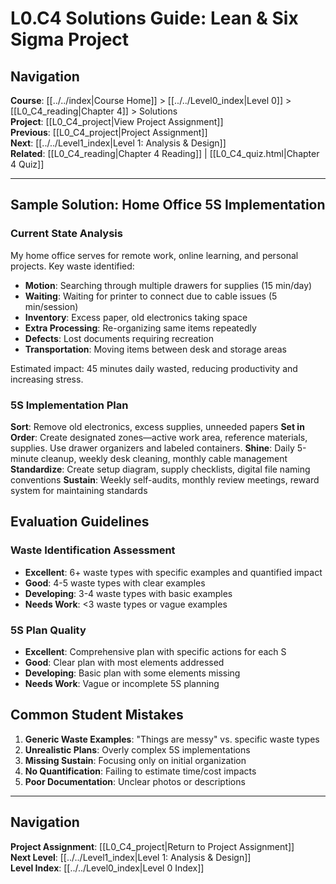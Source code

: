 # L0.C4 Solutions Guide: Lean & Six Sigma Project

## Navigation
**Course**: [[../../index|Course Home]] > [[../../Level0_index|Level 0]] > [[L0_C4_reading|Chapter 4]] > Solutions  
**Project**: [[L0_C4_project|View Project Assignment]]  
**Previous**: [[L0_C4_project|Project Assignment]]  
**Next**: [[../../Level1_index|Level 1: Analysis & Design]]  
**Related**: [[L0_C4_reading|Chapter 4 Reading]] | [[L0_C4_quiz.html|Chapter 4 Quiz]]

---

## Sample Solution: Home Office 5S Implementation

### Current State Analysis
My home office serves for remote work, online learning, and personal projects. Key waste identified:
- **Motion**: Searching through multiple drawers for supplies (15 min/day)
- **Waiting**: Waiting for printer to connect due to cable issues (5 min/session)
- **Inventory**: Excess paper, old electronics taking space
- **Extra Processing**: Re-organizing same items repeatedly
- **Defects**: Lost documents requiring recreation
- **Transportation**: Moving items between desk and storage areas

Estimated impact: 45 minutes daily wasted, reducing productivity and increasing stress.

### 5S Implementation Plan
**Sort**: Remove old electronics, excess supplies, unneeded papers
**Set in Order**: Create designated zones—active work area, reference materials, supplies. Use drawer organizers and labeled containers.
**Shine**: Daily 5-minute cleanup, weekly desk cleaning, monthly cable management
**Standardize**: Create setup diagram, supply checklists, digital file naming conventions
**Sustain**: Weekly self-audits, monthly review meetings, reward system for maintaining standards

## Evaluation Guidelines

### Waste Identification Assessment
- **Excellent**: 6+ waste types with specific examples and quantified impact
- **Good**: 4-5 waste types with clear examples
- **Developing**: 3-4 waste types with basic examples
- **Needs Work**: <3 waste types or vague examples

### 5S Plan Quality
- **Excellent**: Comprehensive plan with specific actions for each S
- **Good**: Clear plan with most elements addressed
- **Developing**: Basic plan with some elements missing
- **Needs Work**: Vague or incomplete 5S planning

## Common Student Mistakes
1. **Generic Waste Examples**: "Things are messy" vs. specific waste types
2. **Unrealistic Plans**: Overly complex 5S implementations
3. **Missing Sustain**: Focusing only on initial organization
4. **No Quantification**: Failing to estimate time/cost impacts
5. **Poor Documentation**: Unclear photos or descriptions

---

## Navigation
**Project Assignment**: [[L0_C4_project|Return to Project Assignment]]  
**Next Level**: [[../../Level1_index|Level 1: Analysis & Design]]  
**Level Index**: [[../../Level0_index|Level 0 Index]]